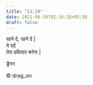 ```yaml
---
title: "11:29"
date: 2021-06-30T02:34:28+05:30
draft: false
---
```


रहने दे, रहने दे |  
ये दर्द  
तेरा हथियार बनेगा |  

ड्रैगन  

© drag_on